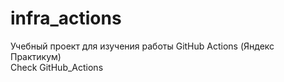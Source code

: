 # infra_actions
Учебный проект для изучения работы GitHub Actions (Яндекс Практикум)\
Check GitHub_Actions

